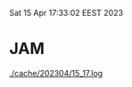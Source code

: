 Sat 15 Apr 17:33:02 EEST 2023
# JAM
<a href='./cache/202304/15_17.log'>./cache/202304/15_17.log</a>
